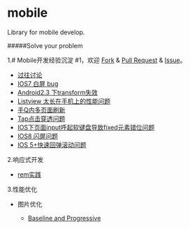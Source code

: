 mobile
======

Library for mobile develop.

#####Solve your problem

1.# Mobile开发经验沉淀 #1，欢迎 [Fork](https://github.com/iv-web/mobile/fork) & [Pull Request](https://github.com/iv-web/mobile/pulls) & [Issue](https://github.com/iv-web/mobile/issues)。
+   [过往讨论](https://github.com/imweb/mobile/issues/2)
+	[IOS7 白屏 bug](https://github.com/imweb/mobile/blob/master/docs/ios7-empty-screen.md)
+	[Android2.3 下transform失效](https://github.com/iv-web/mobile/blob/master/docs/transform-not-work-under-android23.md)
+	[Listview 太长在手机上的性能问题](https://github.com/iv-web/mobile/blob/master/docs/listview-toolong.md)
+	[手Q内多页面刷新](https://github.com/iv-web/mobile/blob/master/docs/multipage-refresh.md)
+	[Tap点击穿透问题](https://github.com/iv-web/mobile/blob/master/docs/tap-penetrate.md)
+	[IOS下页面input呼起软键盘导致fixed元素错位问题](https://github.com/iv-web/mobile/blob/master/docs/ios-input-fixed.md)
+	[IOS8 闪屏问题](https://github.com/iv-web/mobile/blob/master/docs/ios8-splash-screen.md)
+	[IOS 5+快速回弹滚动问题](https://github.com/iv-web/mobile/blob/master/docs/ios5%2B-scroll.md)

2.响应式开发
	
+	[rem实践](https://github.com/imweb/mobile/issues/3)

3.性能优化

+	图片优化
	
	+	[Baseline and Progressive](https://github.com/imweb/mobile/issues/4)
